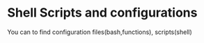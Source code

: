 # Shell Scripts and configurations

 You can to find configuration files(bash,functions), scripts(shell) 
